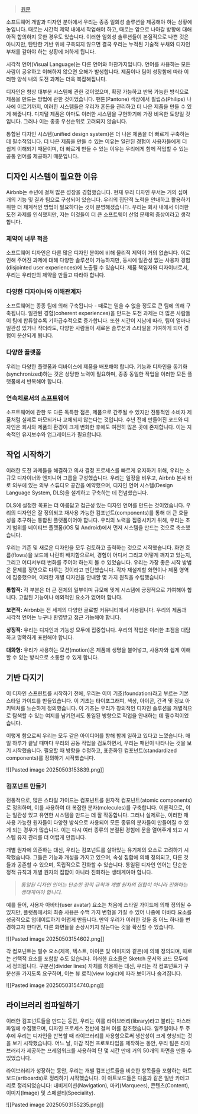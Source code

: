> [원문](https://medium.com/airbnb-design/building-a-visual-language-behind-the-scenes-of-our-airbnb-design-system-224748775e4e)

소프트웨어 개발과 디자인 분야에서 우리는 종종 일회성 솔루션을 제공해야 하는 상황에 놓입니다. 때로는 시간적 제약 내에서 작업해야 하고, 때로는 앞으로 나아갈 방향에 대해 아직 합의하지 못한 경우도 있습니다. 이러한 일회성 솔루션들이 본질적으로 나쁜 것은 아니지만, 탄탄한 기반 위에 구축되지 않으면 결국 우리는 누적된 기술적 부채와 디자인 부채를 갚아야 하는 상황에 처하게 됩니다.

시각적 언어(Visual Language)는 다른 언어와 마찬가지입니다. 언어를 사용하는 모든 사람이 공유하고 이해하지 않으면 오해가 발생합니다. 제품이나 팀이 성장함에 따라 이러한 양식 내의 도전 과제는 더욱 복잡해집니다.

디자인은 항상 대부분 시스템에 관한 것이었으며, 확장 가능하고 반복 가능한 방식으로 제품을 만드는 방법에 관한 것이었습니다. 팬톤(Pantone) 색상에서 필립스(Philips) 나사에 이르기까지, 이러한 시스템들은 우리가 혼돈을 관리하고 더 나은 제품을 만들 수 있게 해줍니다. 디지털 제품은 아마도 이러한 시스템을 구현하기에 가장 비옥한 토양일 것입니다. 그러나 이는 종종 우선순위로 고려되지 않습니다.

통합된 디자인 시스템(unified design system)은 더 나은 제품을 더 빠르게 구축하는 데 필수적입니다. 더 나은 제품을 만들 수 있는 이유는 일관된 경험이 사용자들에게 더 쉽게 이해되기 때문이며, 더 빠르게 만들 수 있는 이유는 우리에게 함께 작업할 수 있는 공통 언어를 제공하기 때문입니다.

## 디자인 시스템이 필요한 이유
Airbnb는 수년에 걸쳐 많은 성장을 경험했습니다. 현재 우리 디자인 부서는 거의 십여 개의 기능 및 결과 팀으로 구성되어 있습니다. 우리의 집단적 노력을 안내하고 활용하기 위한 더 체계적인 방법이 필요하다는 것이 분명해졌습니다. 우리는 회사 내에서 이러한 도전 과제를 인식했지만, 저는 이것들이 더 큰 소프트웨어 산업 문제의 증상이라고 생각합니다.
### 제약이 너무 적음
소프트웨어 디자인은 다른 많은 디자인 분야에 비해 물리적 제약이 거의 없습니다. 이로 인해 주어진 과제에 대해 다양한 솔루션이 가능하지만, 동시에 일관성 없는 사용자 경험(disjointed user experiences)에 노출될 수 있습니다. 제품 책임자와 디자이너로서, 우리는 우리만의 제약을 만들고 따라야 합니다.
### 다양한 디자이너와 이해관계자
소프트웨어는 종종 팀에 의해 구축됩니다 - 때로는 믿을 수 없을 정도로 큰 팀에 의해 구축됩니다. 일관된 경험(coherent experiences)을 만드는 도전 과제는 더 많은 사람들이 팀에 합류할수록 기하급수적으로 증가합니다. 또한 시간이 지남에 따라, 팀이 얼마나 일관성 있거나 작더라도, 다양한 사람들이 새로운 솔루션과 스타일을 기여하게 되어 경험이 분산되게 됩니다.
### 다양한 플랫폼
우리는 다양한 플랫폼과 디바이스에 제품을 배포해야 합니다. 기능과 디자인을 동기화(synchronized)하는 것은 상당한 노력이 필요하며, 종종 동일한 작업을 이러한 모든 플랫폼에서 반복해야 합니다.
### 연속체로서의 소프트웨어
소프트웨어에 관한 또 다른 독특한 점은, 제품으로 간주될 수 있지만 전통적인 소비자 제품처럼 실제로 마모되거나 교체되지 않는다는 것입니다. 수년 전에 만들어진 코드와 디자인은 회사와 제품의 환경이 크게 변화한 후에도 여전히 많은 곳에 존재합니다. 이는 지속적인 유지보수와 업그레이드가 필요합니다.

## 작업 시작하기
이러한 도전 과제들을 해결하고 의사 결정 프로세스를 빠르게 유지하기 위해, 우리는 소규모 디자이너와 엔지니어 그룹을 구성했습니다. 우리는 일정을 비우고, Airbnb 본사 바로 외부에 있는 외부 스튜디오 공간을 예약했으며, 디자인 언어 시스템(Design Language System, DLS)을 설계하고 구축하는 데 전념했습니다.

DLS에 설정한 목표는 더 아름답고 접근성 있는 디자인 언어를 만드는 것이었습니다. 우리의 디자인은 잘 정의되고 재사용 가능한 컴포넌트(components)를 통해 더 큰 효율성을 추구하는 통합된 플랫폼이어야 합니다. 우리의 노력을 집중시키기 위해, 우리는 초기 범위를 네이티브 플랫폼(iOS 및 Android)에서 먼저 시스템을 만드는 것으로 축소했습니다.

우리는 기존 및 새로운 디자인을 모두 검토하고 출력하는 것으로 시작했습니다. 화면 흐름(flows)을 보드에 나란히 배치함으로써, 경험이 어디서 그리고 어떻게 깨지고 있는지, 그리고 어디서부터 변화를 주어야 하는지 볼 수 있었습니다. 우리는 가장 좋은 시작 방법은 문제를 정면으로 다루는 것이라고 판단했습니다. 각자 재설계할 화면이나 제품 영역에 집중했으며, 이러한 개별 디자인을 안내할 몇 가지 원칙을 수립했습니다:

**통합적:** 각 부분은 더 큰 전체의 일부이며 규모에 맞게 시스템에 긍정적으로 기여해야 합니다. 고립된 기능이나 예외적인 요소가 없어야 합니다.

**보편적:** Airbnb는 전 세계의 다양한 글로벌 커뮤니티에서 사용됩니다. 우리의 제품과 시각적 언어는 누구나 환영받고 접근 가능해야 합니다.

**상징적:** 우리는 디자인과 기능성 모두에 집중합니다. 우리의 작업은 이러한 초점을 대담하고 명확하게 표현해야 합니다.

**대화형:** 우리가 사용하는 모션(motion)은 제품에 생명을 불어넣고, 사용자와 쉽게 이해할 수 있는 방식으로 소통할 수 있게 합니다.

## **기반 다지기**
이 디자인 스프린트를 시작하기 전에, 우리는 이미 기초(foundation)라고 부르는 기본 스타일 가이드를 만들었습니다. 이 기초는 타이포그래피, 색상, 아이콘, 간격 및 정보 아키텍처를 느슨하게 정의했습니다. 이 기초는 우리가 창의적인 디자인 솔루션을 개별적으로 탐색할 수 있는 여지를 남기면서도 통일된 방향으로 작업을 안내하는 데 필수적이었습니다.

이렇게 함으로써 우리는 모두 같은 아이디어를 향해 함께 일하고 있다고 느꼈습니다. 매일 하루가 끝날 때마다 우리의 공동 작업을 검토하면서, 우리는 패턴이 나타나는 것을 보기 시작했습니다. 필요할 때 방향을 수정하고, 표준화된 컴포넌트(standardized components)를 정의하기 시작했습니다.

![[Pasted image 20250503153839.png]]

### 컴포넌트 만들기
전통적으로, 많은 스타일 가이드는 컴포넌트를 원자적 컴포넌트(atomic components)로 정의하며, 이를 사용하여 더 복잡한 분자(molecules)를 구축합니다. 이론적으로, 이는 일관성 있고 유연한 시스템을 만드는 데 잘 작동합니다. 그러나 실제로는, 이러한 재사용 가능한 원자들이 다양한 방식으로 사용되어 모든 종류의 분자들이 만들어질 수 있게 되는 경우가 많습니다. 이는 다시 여러 종류의 분절된 경험에 문을 열어주게 되고 시스템 유지 관리를 더 어렵게 만듭니다.

개별 원자에 의존하는 대신, 우리는 컴포넌트를 살아있는 유기체의 요소로 고려하기 시작했습니다. 그들은 기능과 개성을 가지고 있으며, 속성 집합에 의해 정의되고, 다른 것들과 공존할 수 있으며, 독립적으로 진화할 수 있습니다. 통일된 디자인 언어는 단순한 정적 규칙과 개별 원자의 집합이 아니라 진화하는 생태계여야 합니다.

> _통일된 디자인 언어는 단순한 정적 규칙과 개별 원자의 집합이 아니라 진화하는 생태계여야 합니다._

예를 들어, 사용자 아바타(user avatar) 요소는 처음에 스타일 가이드에 의해 정의될 수 있지만, 플랫폼에서의 최종 사용은 수백 가지 변형을 가질 수 있어 나중에 아바타 요소를 성공적으로 업데이트하기 어렵게 만듭니다. 만약 우리가 이러한 것들 중 어느 하나를 변경하고자 한다면, 다른 화면들을 손상시키지 않는다는 것을 확신할 수 있습니다.

![[Pasted image 20250503154602.png]]

각 컴포넌트는 필수 요소(제목, 텍스트, 아이콘 및 이미지와 같은)에 의해 정의되며, 때로는 선택적 요소를 포함할 수도 있습니다. 이러한 요소들은 Sketch 문서와 코드 모두에서 정의됩니다. 구분선(divider lines) 자체를 허용하는 대신, 우리는 각 컴포넌트가 구분선을 가지도록 요구하며, 이는 뷰 로직(view logic)에 따라 보이거나 숨겨집니다.

![[Pasted image 20250503154740.png]]

## 라이브러리 컴파일하기
이러한 컴포넌트들을 만드는 동안, 우리는 이를 라이브러리(library)라고 불리는 마스터 파일에 수집했으며, 디자인 프로세스 전반에 걸쳐 이를 참조했습니다. 일주일이나 두 주 후에 우리는 디자인을 반복할 때 라이브러리를 사용함으로써 생산성이 크게 향상되는 것을 보기 시작했습니다. 어느 날, 마감 직전 프로토타입을 제작하는 동안, 우리 팀은 라이브러리가 제공하는 프레임워크를 사용하여 단 몇 시간 만에 거의 50개의 화면을 만들 수 있었습니다.

라이브러리가 성장하는 동안, 우리는 개별 컴포넌트들을 비슷한 항목들을 포함하는 아트보드(artboards)로 정리하기 시작했습니다. 이 아트보드들은 다음과 같은 일반 카테고리로 정리되었습니다: 내비게이션(Navigation), 마키(Marquees), 콘텐츠(Content), 이미지(Image) 및 스페셜티(Speciality).

![[Pasted image 20250503155235.png]]